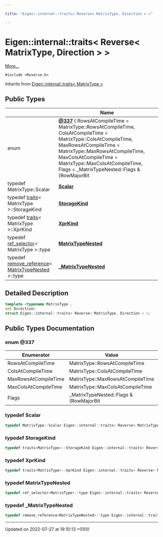 ```yaml
---

title: "Eigen::internal::traits< Reverse< MatrixType, Direction > >"

---
```


# Eigen::internal::traits< Reverse< MatrixType, Direction > >



 [More...](#detailed-description)


`#include <Reverse.h>`

Inherits from [Eigen::internal::traits< MatrixType >](http://example.org/classes/structeigen_1_1internal_1_1traits/)

## Public Types

|                | Name           |
| -------------- | -------------- |
| enum| **[@337](http://example.org/classes/structeigen_1_1internal_1_1traits_3_01reverse_3_01matrixtype_00_01direction_01_4_01_4/#enum-@337)** { RowsAtCompileTime = MatrixType::RowsAtCompileTime, ColsAtCompileTime = MatrixType::ColsAtCompileTime, MaxRowsAtCompileTime = MatrixType::MaxRowsAtCompileTime, MaxColsAtCompileTime = MatrixType::MaxColsAtCompileTime, Flags = _MatrixTypeNested::Flags & (RowMajorBit | LvalueBit)} |
| typedef MatrixType::Scalar | **[Scalar](http://example.org/classes/structeigen_1_1internal_1_1traits_3_01reverse_3_01matrixtype_00_01direction_01_4_01_4/#typedef-scalar)**  |
| typedef <a href="http://example.org/classes/structeigen_1_1internal_1_1traits/">traits</a>< MatrixType >::StorageKind | **[StorageKind](http://example.org/classes/structeigen_1_1internal_1_1traits_3_01reverse_3_01matrixtype_00_01direction_01_4_01_4/#typedef-storagekind)**  |
| typedef <a href="http://example.org/classes/structeigen_1_1internal_1_1traits/">traits</a>< MatrixType >::XprKind | **[XprKind](http://example.org/classes/structeigen_1_1internal_1_1traits_3_01reverse_3_01matrixtype_00_01direction_01_4_01_4/#typedef-xprkind)**  |
| typedef <a href="http://example.org/classes/structeigen_1_1internal_1_1ref__selector/">ref_selector</a>< MatrixType >::type | **[MatrixTypeNested](http://example.org/classes/structeigen_1_1internal_1_1traits_3_01reverse_3_01matrixtype_00_01direction_01_4_01_4/#typedef-matrixtypenested)**  |
| typedef <a href="http://example.org/classes/structeigen_1_1internal_1_1remove__reference/">remove_reference</a>< <a href="http://example.org/classes/structeigen_1_1internal_1_1traits_3_01reverse_3_01matrixtype_00_01direction_01_4_01_4/#typedef-matrixtypenested">MatrixTypeNested</a> >::type | **[_MatrixTypeNested](http://example.org/classes/structeigen_1_1internal_1_1traits_3_01reverse_3_01matrixtype_00_01direction_01_4_01_4/#typedef--matrixtypenested)**  |

## Detailed Description

```cpp
template <typename MatrixType ,
int Direction>
struct Eigen::internal::traits< Reverse< MatrixType, Direction > >;
```

## Public Types Documentation

### enum @337

| Enumerator | Value | Description |
| ---------- | ----- | ----------- |
| RowsAtCompileTime | MatrixType::RowsAtCompileTime|   |
| ColsAtCompileTime | MatrixType::ColsAtCompileTime|   |
| MaxRowsAtCompileTime | MatrixType::MaxRowsAtCompileTime|   |
| MaxColsAtCompileTime | MatrixType::MaxColsAtCompileTime|   |
| Flags | _MatrixTypeNested::Flags & (RowMajorBit | LvalueBit)|   |




### typedef Scalar

```cpp
typedef MatrixType::Scalar Eigen::internal::traits< Reverse< MatrixType, Direction > >::Scalar;
```


### typedef StorageKind

```cpp
typedef traits<MatrixType>::StorageKind Eigen::internal::traits< Reverse< MatrixType, Direction > >::StorageKind;
```


### typedef XprKind

```cpp
typedef traits<MatrixType>::XprKind Eigen::internal::traits< Reverse< MatrixType, Direction > >::XprKind;
```


### typedef MatrixTypeNested

```cpp
typedef ref_selector<MatrixType>::type Eigen::internal::traits< Reverse< MatrixType, Direction > >::MatrixTypeNested;
```


### typedef _MatrixTypeNested

```cpp
typedef remove_reference<MatrixTypeNested>::type Eigen::internal::traits< Reverse< MatrixType, Direction > >::_MatrixTypeNested;
```


-------------------------------

Updated on 2022-07-27 at 19:10:13 +0100